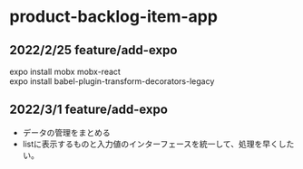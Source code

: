 # product-backlog-item-app

## 2022/2/25 feature/add-expo
expo install mobx mobx-react   
expo install babel-plugin-transform-decorators-legacy   

## 2022/3/1 feature/add-expo
- データの管理をまとめる
- listに表示するものと入力値のインターフェースを統一して、処理を早くしたい。